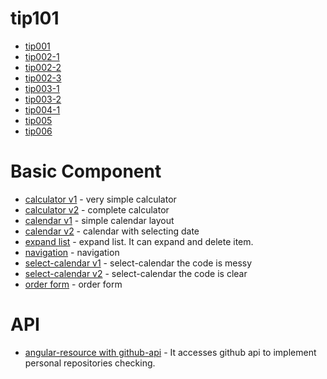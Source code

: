 # tip101

  * [tip001](http://tonypythoneer.github.io/ng-lab/101-ng-tnt-source/tip001/practice01/app.html)
  * [tip002-1](http://tonypythoneer.github.io/ng-lab/101-ng-tnt-source/tip002/app-1.html)
  * [tip002-2](http://tonypythoneer.github.io/ng-lab/101-ng-tnt-source/tip002/app-2.html)
  * [tip002-3](http://tonypythoneer.github.io/ng-lab/101-ng-tnt-source/tip002/app-3.html)
  * [tip003-1](http://tonypythoneer.github.io/ng-lab/101-ng-tnt-source/tip003/app-1.html)
  * [tip003-2](http://tonypythoneer.github.io/ng-lab/101-ng-tnt-source/tip003/app-2.html)
  * [tip004-1](http://tonypythoneer.github.io/ng-lab/101-ng-tnt-source/tip004/app-1.html)
  * [tip005](http://tonypythoneer.github.io/ng-lab/101-ng-tnt-source/tip005/app.html)
  * [tip006](http://tonypythoneer.github.io/ng-lab/101-ng-tnt-source/tip006/app.html)

# Basic Component

  * [calculator v1](http://tonypythoneer.github.io/ng-lab/basic/calculator/v1/calculator.html) - very simple calculator
  * [calculator v2](http://tonypythoneer.github.io/ng-lab/basic/calculator/v2/calculator-v2.html) - complete calculator
  * [calendar v1](http://tonypythoneer.github.io/ng-lab/basic/calendar_by_month/pratice01/calendar.html) - simple calendar layout
  * [calendar v2](http://tonypythoneer.github.io/ng-lab/basic/calendar_by_month/pratice02/calendar.html) - calendar with selecting date
  * [expand list](http://tonypythoneer.github.io/ng-lab/basic/expand_list/pratice_01/expand_list.html) - expand list. It can expand and delete item.
  * [navigation](http://tonypythoneer.github.io/ng-lab/basic/navigation_menu/navigation.html) - navigation
  * [select-calendar v1](http://tonypythoneer.github.io/ng-lab/basic/select_calendar/pratice01/select-calendar.html) - select-calendar the code is messy
  * [select-calendar v2](http://tonypythoneer.github.io/ng-lab/basic/select_calendar/pratice02/select-calendar.html) - select-calendar the code is clear
  * [order form](http://tonypythoneer.github.io/ng-lab/basic/order_form/order_form.html) - order form

# API

  * [angular-resource with github-api](http://tonypythoneer.github.io/ng-lab/interact-with-restful/github-apis/js-pratice-01/github-app.html) - It accesses github api to implement personal repositories checking.

